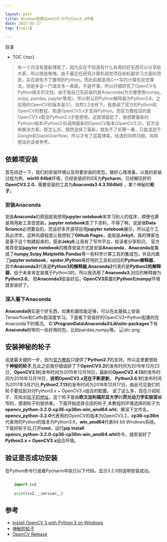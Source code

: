 ```yaml
---

layout: post
title: Windows配置OpenCV3.X+Python3.x环境
date: 2017-05-17
tag: [tools]

---
```


目录

* TOC 
{:toc}

>有一个月没有更新博客了，因为实在不知道有什么有用的好东西可以分享给大家，所以很是惭愧。由于最近在研究计算机视觉项目和机器学习方面的项目，实在避免不了要用到Python。而此前都是用C++写的计算机视觉算法，但是多会一门语言多一条路，不是坏事。所以仔细研究了OpenCV与Python相关的文档，由于我自己先前装的是Anaconda(为方便使用numpy, scipy, pandas, jupyter等库)，所以默认的Python解释器为Python3.6，之前用的OpenCV的版本是3.1，当然3.2也有下。我查阅了官方的Python和OpenCV的教程，知道OpenCV3.x才支持Python。而官方教程说的是OpenCV3.x配合Python2.x才能使用。这就很尴尬了，我想要最新的Pythonv版本(Python3.6)调用最新的OpenCV版本(OpenCV3.2)，官方没有解决方案。那怎么办，既然选择了最新，就免不了折腾一番，只能混迹于Google和StackOverflow，所以才有了这篇博客，给遇到同样问题，同样想法的读者参考。

## 依赖项安装
首先综述一下，我们的安装环境以及将要安装的库包，做好心理准备。以我的安装过程为例，**win10 64bit**环境，已经安装好的IDE为**Pycharm**，已经解压好的**OpenCV3.2.0**..
需要安装的工具为**Anaconda3 4.3.1(64bit)** ，某个神秘的**轮子**。

### 安装Anaconda
安装**Anaconda**的原因是我想用**jupyter notebook**来学习别人的程序，顺便也算是用用新工具尝尝新。**jupyter notebook**查了下资料，不得了啊，说是做**Data Science**必须要会的，而且好多开源项目用**jupyter notebook**展示，所以这个工具必须学。这种风靡程度让我想到了**Github Pages**，底层是**Jekyll**，我的博客也是基于这个构建起来的，感谢**Jekyll**,让我有了写作平台，给读者分享知识。
官方推荐安装**jupyter notebook**的推荐安装方式是安装**Anaconda**，**Anaconda**是集成了**numpy**,**Scipy**,**Matplotlib**,**Pandas**等一些科学计算工具的集成包，并且内置了**jupyter notebook**，**spider**,**IPython**等好用的工具和对应的**Python解释器**。
其中**Anaconda3**代表是**Python3的解释器**,**Anaconda2**代表的是**Python2的解释器**，由于未来肯定是属于Python3的，所以我选用了**Anaconda3**,对应的解释器为**Python3.6**。
把**Anaconda3**安装好后，**OpenCV3**需要的**Python**和**numpy**环境就安装好了。

### 深入看下Anaconda
**Anaconda**确实是个好东西，如果机器性能足够，可以在此基础上安装Tensorflow和Caffe跑深度学习。下面看下安装好的OpenCV3+Python配置的在Anaconda下的情况。
**C:\ProgramData\Anaconda3\Lib\site-packages**下有**Anaconda**附带的一些好用的包，比如pandas,numpy等。
![dic.png](http://FrancisGee.github.io/assets/images/dic.png)

## 安装神秘的轮子
这是最关键的一步，因为[官方教程](http://docs.opencv.org/trunk/d5/de5/tutorial_py_setup_in_windows.html)只提供了**Python2.7**的支持，所以这里要借助于**神秘的轮子**,在此之前我仔细调研了下**OpenCV3.2**的发布时间为2016年12月23日，**OpenCV3.1**的发布时间为2015年12月18日，最新的**OpenCV2.4.13**的发布时间为2016年12月16日，**说明OpenCV2.x还在不断更新**。
**Python3.6.1**的发布时间为2017年3月21日,**Python2.7.13**的发布时间为2016年12月17日，由此可见我们的轮子要找到对付Python3.x + OpenCV3.x组合的配置。
说了这么多，现在介绍轮子，先给出[轮子的地址](http://www.lfd.uci.edu/~gohlke/pythonlibs/#opencv)，这个轮子是由**欧文加利福尼亚大学**的**荧光动力学实验室**编写的，感谢轮子的提供者。
下面开始选择合适的轮子,本教程的环境选择的轮子为**opencv_python‑3.2.0‑cp36‑cp36m‑win_amd64.whl**，解读下文件名，**opencv_python‑3.2.0**代表用的OpenCV的版本为OpenCV3.2，**cp36‑cp36m**代表用的Python的版本为Python3.6，**win_amd64**代表64 bit Windows系统。
下载好轮子后,打开**cmd**，运行**pip install opencv_python‑3.2.0‑cp36‑cp36m‑win_amd64.whl**命令，就安装好了**Python3.x + OpenCV3.x**组合环境。
## 验证是否成功安装
在Python命令行或者Pycharm中执行以下代码，显示3.2.0则说明安装成功。


```python

	import cv2

	print(cv2.__version__)

```

## 参考

+ [Install OpenCV 3 with Python 3 on Windows](https://www.solarianprogrammer.com/2016/09/17/install-opencv-3-with-python-3-on-windows/)
+ [神秘的轮子](http://www.lfd.uci.edu/~gohlke/pythonlibs/#opencv)
+ [OpenCV Release](http://opencv.org/releases.html)










